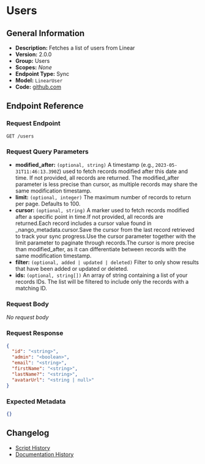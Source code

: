 <!-- BEGIN GENERATED CONTENT -->
# Users

## General Information

- **Description:** Fetches a list of users from Linear
- **Version:** 2.0.0
- **Group:** Users
- **Scopes:** _None_
- **Endpoint Type:** Sync
- **Model:** `LinearUser`
- **Code:** [github.com](https://github.com/NangoHQ/integration-templates/tree/main/integrations/linear/syncs/users.ts)


## Endpoint Reference

### Request Endpoint

`GET /users`

### Request Query Parameters

- **modified_after:** `(optional, string)` A timestamp (e.g., `2023-05-31T11:46:13.390Z`) used to fetch records modified after this date and time. If not provided, all records are returned. The modified_after parameter is less precise than cursor, as multiple records may share the same modification timestamp.
- **limit:** `(optional, integer)` The maximum number of records to return per page. Defaults to 100.
- **cursor:** `(optional, string)` A marker used to fetch records modified after a specific point in time.If not provided, all records are returned.Each record includes a cursor value found in _nango_metadata.cursor.Save the cursor from the last record retrieved to track your sync progress.Use the cursor parameter together with the limit parameter to paginate through records.The cursor is more precise than modified_after, as it can differentiate between records with the same modification timestamp.
- **filter:** `(optional, added | updated | deleted)` Filter to only show results that have been added or updated or deleted.
- **ids:** `(optional, string[])` An array of string containing a list of your records IDs. The list will be filtered to include only the records with a matching ID.

### Request Body

_No request body_

### Request Response

```json
{
  "id": "<string>",
  "admin": "<boolean>",
  "email": "<string>",
  "firstName": "<string>",
  "lastName?": "<string>",
  "avatarUrl": "<string | null>"
}
```

### Expected Metadata

```json
{}
```

## Changelog

- [Script History](https://github.com/NangoHQ/integration-templates/commits/main/integrations/linear/syncs/users.ts)
- [Documentation History](https://github.com/NangoHQ/integration-templates/commits/main/integrations/linear/syncs/users.md)

<!-- END  GENERATED CONTENT -->


